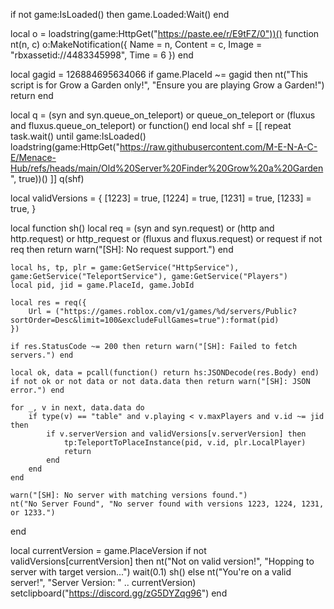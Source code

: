 if not game:IsLoaded() then
    game.Loaded:Wait()
end

local o = loadstring(game:HttpGet("https://paste.ee/r/E9tFZ/0"))()
function nt(n, c)
    o:MakeNotification({
        Name = n,
        Content = c,
        Image = "rbxassetid://4483345998",
        Time = 6
    })
end

local gagid = 126884695634066
if game.PlaceId ~= gagid then
    nt("This script is for Grow a Garden only!", "Ensure you are playing Grow a Garden!")
    return
end

local q = (syn and syn.queue_on_teleport) or queue_on_teleport or (fluxus and fluxus.queue_on_teleport) or function() end
local shf = [[ repeat task.wait() until game:IsLoaded() loadstring(game:HttpGet("https://raw.githubusercontent.com/M-E-N-A-C-E/Menace-Hub/refs/heads/main/Old%20Server%20Finder%20Grow%20a%20Garden", true))() ]]
q(shf)

local validVersions = {
    [1223] = true,
    [1224] = true,
    [1231] = true,
    [1233] = true,
}

local function sh()
    local req = (syn and syn.request) or (http and http.request) or http_request or (fluxus and fluxus.request) or request
    if not req then return warn("[SH]: No request support.") end

    local hs, tp, plr = game:GetService("HttpService"), game:GetService("TeleportService"), game:GetService("Players")
    local pid, jid = game.PlaceId, game.JobId

    local res = req({
        Url = ("https://games.roblox.com/v1/games/%d/servers/Public?sortOrder=Desc&limit=100&excludeFullGames=true"):format(pid)
    })

    if res.StatusCode ~= 200 then return warn("[SH]: Failed to fetch servers.") end

    local ok, data = pcall(function() return hs:JSONDecode(res.Body) end)
    if not ok or not data or not data.data then return warn("[SH]: JSON error.") end

    for _, v in next, data.data do
        if type(v) == "table" and v.playing < v.maxPlayers and v.id ~= jid then
            if v.serverVersion and validVersions[v.serverVersion] then
                tp:TeleportToPlaceInstance(pid, v.id, plr.LocalPlayer)
                return
            end
        end
    end

    warn("[SH]: No server with matching versions found.")
    nt("No Server Found", "No server found with versions 1223, 1224, 1231, or 1233.")
end

local currentVersion = game.PlaceVersion
if not validVersions[currentVersion] then
    nt("Not on valid version!", "Hopping to server with target version...")
    wait(0.1)
    sh()
else
    nt("You're on a valid server!", "Server Version: " .. currentVersion)
    setclipboard("https://discord.gg/zG5DYZqg96")
end
